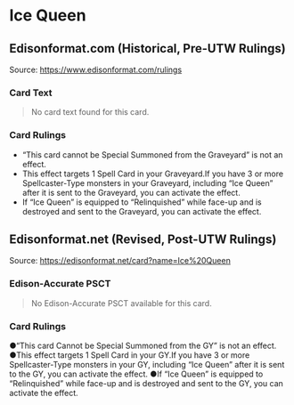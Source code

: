 # Ice Queen

## Edisonformat.com (Historical, Pre-UTW Rulings)

Source: https://www.edisonformat.com/rulings

### Card Text

> No card text found for this card.

### Card Rulings

*   “This card cannot be Special Summoned from the Graveyard” is not an effect.
*   This effect targets 1 Spell Card in your Graveyard.If you have 3 or more Spellcaster-Type monsters in your Graveyard, including “Ice Queen” after it is sent to the Graveyard, you can activate the effect.
*   If “Ice Queen” is equipped to “Relinquished” while face-up and is destroyed and sent to the Graveyard, you can activate the effect.

## Edisonformat.net (Revised, Post-UTW Rulings)

Source: https://edisonformat.net/card?name=Ice%20Queen

### Edison-Accurate PSCT

> No Edison-Accurate PSCT available for this card.

### Card Rulings

●“This card Cannot be Special Summoned from the GY” is not an effect.
●This effect targets 1 Spell Card in your GY.If you have 3 or more Spellcaster-Type monsters in your GY, including “Ice Queen” after it is sent to the GY, you can activate the effect.
●If “Ice Queen” is equipped to “Relinquished” while face-up and is destroyed and sent to the GY, you can activate the effect.
            